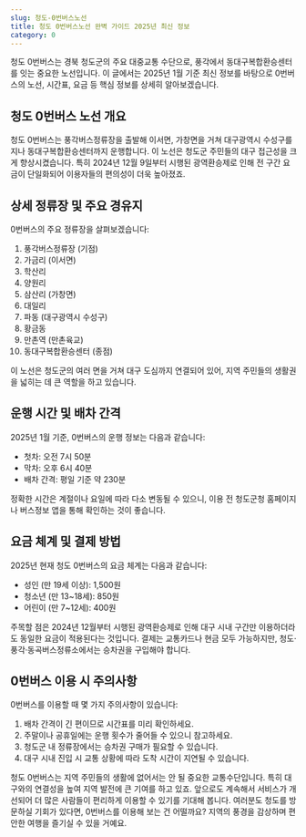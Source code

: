 ```yaml
---
slug: 청도-0번버스노선
title: 청도 0번버스노선 완벽 가이드 2025년 최신 정보
category: 0
---
```


청도 0번버스는 경북 청도군의 주요 대중교통 수단으로, 풍각에서 동대구복합환승센터를 잇는 중요한 노선입니다. 이 글에서는 2025년 1월 기준 최신 정보를 바탕으로 0번버스의 노선, 시간표, 요금 등 핵심 정보를 상세히 알아보겠습니다.

## 청도 0번버스 노선 개요

청도 0번버스는 풍각버스정류장을 출발해 이서면, 가창면을 거쳐 대구광역시 수성구를 지나 동대구복합환승센터까지 운행합니다. 이 노선은 청도군 주민들의 대구 접근성을 크게 향상시켰습니다. 특히 2024년 12월 9일부터 시행된 광역환승제로 인해 전 구간 요금이 단일화되어 이용자들의 편의성이 더욱 높아졌죠.

## 상세 정류장 및 주요 경유지

0번버스의 주요 정류장을 살펴보겠습니다:

1. 풍각버스정류장 (기점)
2. 가금리 (이서면)
3. 학산리
4. 양원리
5. 삼산리 (가창면)
6. 대일리
7. 파동 (대구광역시 수성구)
8. 황금동
9. 만촌역 (만촌육교)
10. 동대구복합환승센터 (종점)

이 노선은 청도군의 여러 면을 거쳐 대구 도심까지 연결되어 있어, 지역 주민들의 생활권을 넓히는 데 큰 역할을 하고 있습니다.

## 운행 시간 및 배차 간격

2025년 1월 기준, 0번버스의 운행 정보는 다음과 같습니다:

- 첫차: 오전 7시 50분
- 막차: 오후 6시 40분
- 배차 간격: 평일 기준 약 230분

정확한 시간은 계절이나 요일에 따라 다소 변동될 수 있으니, 이용 전 청도군청 홈페이지나 버스정보 앱을 통해 확인하는 것이 좋습니다.

## 요금 체계 및 결제 방법

2025년 현재 청도 0번버스의 요금 체계는 다음과 같습니다:

- 성인 (만 19세 이상): 1,500원
- 청소년 (만 13~18세): 850원
- 어린이 (만 7~12세): 400원

주목할 점은 2024년 12월부터 시행된 광역환승제로 인해 대구 시내 구간만 이용하더라도 동일한 요금이 적용된다는 것입니다. 결제는 교통카드나 현금 모두 가능하지만, 청도·풍각·동곡버스정류소에서는 승차권을 구입해야 합니다.

## 0번버스 이용 시 주의사항

0번버스를 이용할 때 몇 가지 주의사항이 있습니다:

1. 배차 간격이 긴 편이므로 시간표를 미리 확인하세요.
2. 주말이나 공휴일에는 운행 횟수가 줄어들 수 있으니 참고하세요.
3. 청도군 내 정류장에서는 승차권 구매가 필요할 수 있습니다.
4. 대구 시내 진입 시 교통 상황에 따라 도착 시간이 지연될 수 있습니다.

청도 0번버스는 지역 주민들의 생활에 없어서는 안 될 중요한 교통수단입니다. 특히 대구와의 연결성을 높여 지역 발전에 큰 기여를 하고 있죠. 앞으로도 계속해서 서비스가 개선되어 더 많은 사람들이 편리하게 이용할 수 있기를 기대해 봅니다. 여러분도 청도를 방문하실 기회가 있다면, 0번버스를 이용해 보는 건 어떨까요? 지역의 풍경을 감상하며 편안한 여행을 즐기실 수 있을 거예요.